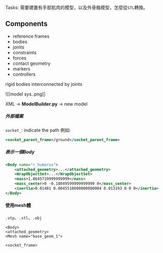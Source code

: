 
Tasks: 需要建置有手部肌肉的模型，以及外骨骼模型，怎麼從`STL`轉換。
## Components
- reference frames
- bodies
- joints
- constraints
- forces
- contact geometry
- markers
- controllers

rigid bodies interconnected by joints

![[model sys..png]]

XML -> **ModelBuilder.py** -> new model

##### 外部檔案
 `socket_`: indicate the path
例如: 
```XML
<socket_parent_frame>/ground</socket_parent_frame>
```

##### 表示一個Body
```XML
<Body name="r_humerus">
    <attached_geometry>...</attached_geometry>
    <WrapObjectSet>...</WrapObjectSet>
    <mass>1.8645719999999999</mass>
    <mass_center>0 -0.18049599999999999 0</mass_center>
    <inertia>0.01481 0.0045510000000000004 0.013193 0 0 0</inertia>
</Body>
```

#### 使用mesh體
`.vtp`、`.stl`、`.obj`

```
<Body>
<attached_geometry>
<Mesh name="base_geom_1">
```

```
<socket_frame>
```